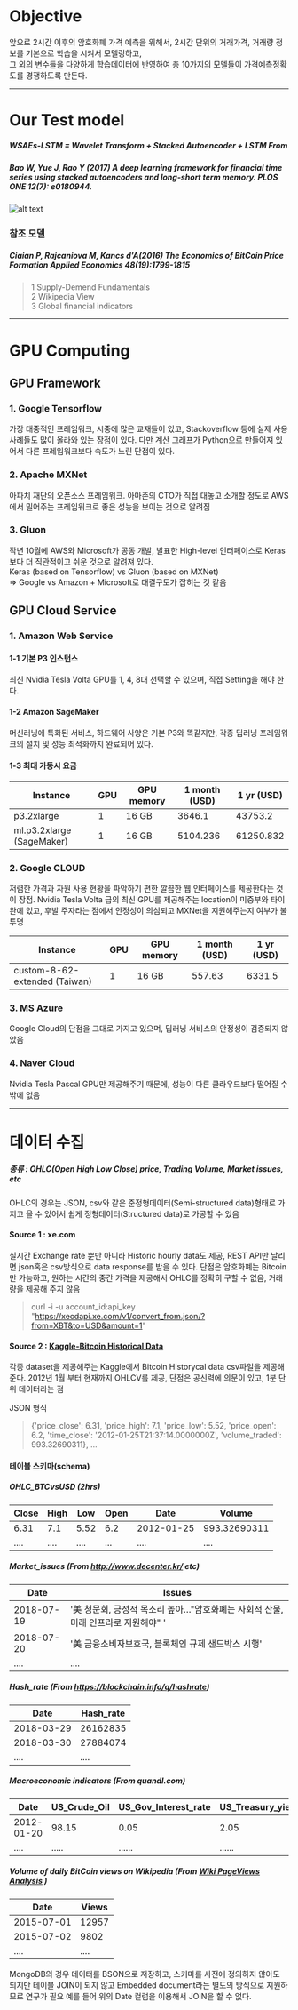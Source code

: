 # Objective  

앞으로 2시간 이후의 암호화폐 가격 예측을 위해서, 2시간 단위의 거래가격, 거래량 정보를 기본으로 학습을 시켜서 모델링하고,   
그 외의 변수들을 다양하게 학습데이터에 반영하여 총 10가지의 모델들이 가격예측정확도를 경쟁하도록 만든다.


--------------------------


# Our Test model
##### WSAEs-LSTM = Wavelet Transform + Stacked Autoencoder + LSTM From
##### Bao W, Yue J, Rao Y (2017) A deep learning framework for financial time series using stacked autoencoders and long-short term memory. PLOS ONE 12(7): e0180944.
![alt text](./Images/W_Bao_et_al.PNG)

### 참조 모델
##### Ciaian P, Rajcaniova M, Kancs d'A(2016) The Economics of BitCoin Price Formation Applied Economics 48(19):1799-1815
> 1 Supply-Demend Fundamentals  
2 Wikipedia View  
3 Global financial indicators


------------------------------------------------------------------------
# GPU Computing
## GPU Framework
### 1. Google Tensorflow  
가장 대중적인 프레임워크, 시중에 많은 교재들이 있고, Stackoverflow 등에 실제 사용 사례들도 많이 올라와 있는 장점이 있다. 다만 계산 그래프가 Python으로 만들어져 있어서 다른 프레임워크보다 속도가 느린 단점이 있다. 
### 2. Apache MXNet  
아파치 재단의 오픈소스 프레임워크. 아마존의 CTO가 직접 대놓고 소개할 정도로 AWS에서 밀어주는 프레임워크로 좋은 성능을 보이는 것으로 알려짐  
### 3. Gluon  
작년 10월에 AWS와 Microsoft가 공동 개발, 발표한 High-level 인터페이스로 Keras보다 더 직관적이고 쉬운 것으로 알려져 있다.  
Keras (based on Tensorflow) vs Gluon (based on MXNet)  
=> Google vs Amazon + Microsoft로 대결구도가 잡히는 것 같음  
## GPU Cloud Service  
### 1. Amazon Web Service  
#### 1-1 기본 P3 인스턴스  
최신 Nvidia Tesla Volta GPU를 1, 4, 8대 선택할 수 있으며, 직접 Setting을 해야 한다.  
#### 1-2 Amazon SageMaker  
머신러닝에 특화된 서비스, 하드웨어 사양은 기본 P3와 똑같지만, 각종 딥러닝 프레임워크의 설치 및 성능 최적화까지 완료되어 있다.
#### 1-3 최대 가동시 요금  
| Instance                  | GPU | GPU memory | 1 month (USD) | 1 yr (USD) |
| ------------------------- | --- | ---------- | ------------- | ---------- |
| p3.2xlarge                | 1   |   16 GB    |  3646.1       | 43753.2    |
| ml.p3.2xlarge (SageMaker) | 1   |   16 GB    |  5104.236     | 61250.832  |

### 2. Google CLOUD
저렴한 가격과 자원 사용 현황을 파악하기 편한 깔끔한 웹 인터페이스를 제공한다는 것이 장점. Nvidia Tesla Volta 급의 최신 GPU를 제공해주는 location이 미중부와 타이완에 있고, 후발 주자라는 점에서 안정성이 의심되고 MXNet을 지원해주는지 여부가 불투명    

| Instance                     | GPU | GPU memory | 1 month (USD) | 1 yr (USD) |
| ---------------------------- | --- | ---------- | ------------- | ---------- |
| custom-8-62-extended (Taiwan) | 1   |   16 GB    |  557.63      | 6331.5     |  
### 3. MS Azure  
Google Cloud의 단점을 그대로 가지고 있으며, 딥러닝 서비스의 안정성이 검증되지 않았음

### 4. Naver Cloud
Nvidia Tesla Pascal GPU만 제공해주기 때문에, 성능이 다른 클라우드보다 떨어질 수 밖에 없음   

---------------------------------------------------


# 데이터 수집
##### 종류 : OHLC(Open High Low Close) price, Trading Volume, Market issues, etc
OHLC의 경우는 JSON, csv와 같은 준정형데이터(Semi-structured data)형태로 가지고 올 수 있어서 쉽게 정형데이터(Structured data)로 가공할 수 있음

#### Source 1 : xe.com  
실시간 Exchange rate 뿐만 아니라 Historic hourly data도 제공, REST API만 날리면 json혹은 csv방식으로 data response를 받을 수 있다. 단점은 암호화폐는 Bitcoin만 가능하고, 원하는 시간의 중간 가격을 제공해서 OHLC를 정확히 구할 수 없음, 거래량을 제공해 주지 않음

> curl -i -u account_id:api_key "https://xecdapi.xe.com/v1/convert_from.json/?from=XBT&to=USD&amount=1"

#### Source 2 : [Kaggle-Bitcoin Historical Data](https://www.kaggle.com/mczielinski/bitcoin-historical-data)  
각종 dataset을 제공해주는 Kaggle에서 Bitcoin Historycal data csv파일을 제공해준다.
2012년 1월 부터 현재까지 OHLCV를 제공, 단점은 공신력에 의문이 있고, 1분 단위 데이터라는 점


JSON 형식
> {'price_close': 6.31,
  'price_high': 7.1,
  'price_low': 5.52,
  'price_open': 6.2,
  'time_close': '2012-01-25T21:37:14.0000000Z',
  'volume_traded': 993.32690311}, ... 
  
#### 테이블 스키마(schema)
##### OHLC_BTCvsUSD (2hrs)

| Close       | High       | Low       | Open       | Date       | Volume        |
| ----------- | ---------- | --------- | ---------- | ---------- | ------------- |
| 6.31        | 7.1        | 5.52      | 6.2        | 2012-01-25 | 993.32690311  |
| ....        |....        | ....      | ...        | ....       | ....          |         

##### Market_issues (From http://www.decenter.kr/ etc)

| Date        | Issues                                                                             |
| ----------- | ---------------------------------------------------------------------------------- |
| 2018-07-19  | '美 청문회, 긍정적 목소리 높아…"암호화폐는 사회적 산물, 미래 인프라로 지원해야" ' |
| 2018-07-20  | '美 금융소비자보호국, 블록체인 규제 샌드박스 시행'                                 |
| ....        | ....                                                                               |

##### Hash_rate  (From https://blockchain.info/q/hashrate)

| Date        |  Hash_rate   |
| ----------- | ------------ |
| 2018-03-29  | 26162835     | 
| 2018-03-30  | 27884074     |
| ....        | ....         |

##### Macroeconomic indicators (From quandl.com)

| Date        | US_Crude_Oil   |  US_Gov_Interest_rate | US_Treasury_yield_10yr | ... |
| ----------- | -------------- | --------------------- | ---------------------- | --- |
| 2012-01-20  |   98.15        |   0.05                |  2.05                  | ... |
| ....        | .....          | ......                | ......                 | ... |

##### Volume of daily BitCoin views on Wikipedia (From [Wiki PageViews Analysis](https://tools.wmflabs.org/pageviews/?project=en.wikipedia.org&platform=all-access&agent=user&range=latest-20&pages=Cat|Dog) )

| Date        |  Views      |
| ----------- | ----------- |
| 2015-07-01  | 12957       |
| 2015-07-02  | 9802        |
| ....        | ....        |

MongoDB의 경우 데이터를 BSON으로 저장하고, 스키마를 사전에 정의하지 않아도 되지만 
테이블 JOIN이 되지 않고 Embedded document라는 별도의 방식으로 지원하므로 연구가 필요
예를 들어 위의 Date 컬럼을 이용해서 JOIN을 할 수 없다.
